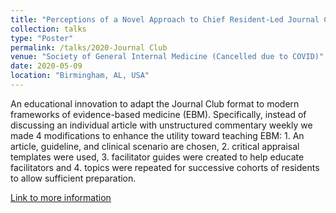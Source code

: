 ```yaml
---
title: "Perceptions of a Novel Approach to Chief Resident-Led Journal Club in the Era of Clinical Practice Guidelines. Locke B, Wright J, Anton M, Raaum S, Milne C."
collection: talks
type: "Poster"
permalink: /talks/2020-Journal Club
venue: "Society of General Internal Medicine (Cancelled due to COVID)"
date: 2020-05-09
location: "Birmingham, AL, USA"
---
```


An educational innovation to adapt the Journal Club format to modern frameworks of evidence-based medicine (EBM). Specifically, instead of discussing an individual article with unstructured commentary weekly we made 4 modifications to enhance the utility toward teaching EBM: 1. An article, guideline, and clinical scenario are chosen, 2. critical appraisal templates were used, 3. facilitator guides were created to help educate facilitators and 4. topics were repeated for successive cohorts of residents to allow sufficient preparation.

[Link to more information](https://reblocke.github.io/teaching/2019-Fall-JC)
